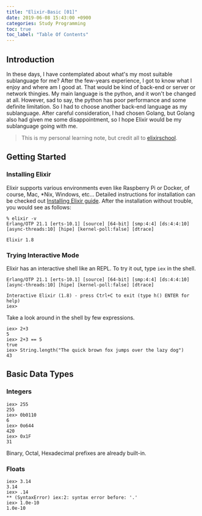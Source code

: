 ```yaml
---
title: "Elixir-Basic [01]"
date: 2019-06-08 15:43:00 +0900
categories: Study Programming
toc: true
toc_label: "Table Of Contents"
---
```


## Introduction
In these days, I have contemplated about what's my most suitable sublanguage for me?
After the few-years experience, I got to know what I enjoy and where am I good at.
That would be kind of back-end or server or network thingies.
My main language is the python, and it won't be changed at all. 
However, sad to say, the python has poor performance and some definite limitation.
So I had to choose another back-end language as my sublanguage.
After careful consideration, I had chosen Golang, but Golang also had given me some disappointment, so I hope Elixir would be my sublanguage going with me.

> This is my personal learning note, but credit all to [elixirschool](https://elixirschool.com/en).

## Getting Started

### Installing Elixir
Elixir supports various environments even like Raspberry Pi or Docker, of course, Mac, *Nix, Windows, etc...
Detailed instructions for installation can be checked out [Installing Elixir guide](https://elixir-lang.org/install.html).
After the installation without trouble, you would see as follows:  
~~~
% elixir -v
Erlang/OTP 21.1 [erts-10.1] [source] [64-bit] [smp:4:4] [ds:4:4:10] [async-threads:10] [hipe] [kernel-poll:false] [dtrace]

Elixir 1.8
~~~

### Trying Interactive Mode
Elixir has an interactive shell like an REPL. To try it out, type `iex` in the shell.
~~~
Erlang/OTP 21.1 [erts-10.1] [source] [64-bit] [smp:4:4] [ds:4:4:10] [async-threads:10] [hipe] [kernel-poll:false] [dtrace]

Interactive Elixir (1.8) - press Ctrl+C to exit (type h() ENTER for help)
iex>
~~~

Take a look around in the shell by few expressions.

~~~
iex> 2+3
5
iex> 2+3 == 5
true
iex> String.length("The quick brown fox jumps over the lazy dog")
43
~~~

## Basic Data Types

### Integers
~~~
iex> 255
255
iex> 0b0110
6
iex> 0o644
420
iex> 0x1F
31
~~~

Binary, Octal, Hexadecimal prefixes are already built-in.

### Floats
~~~
iex> 3.14
3.14
iex> .14
** (SyntaxError) iex:2: syntax error before: '.'
iex> 1.0e-10
1.0e-10
~~~


